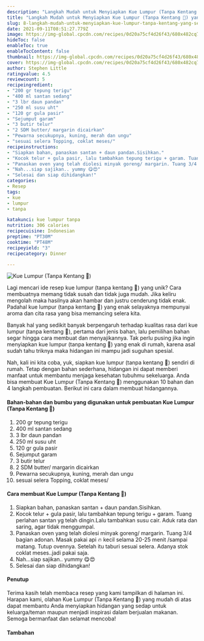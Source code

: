 ```yaml
---
description: "Langkah Mudah untuk Menyiapkan Kue Lumpur (Tanpa Kentang 🥔) yang Sempurna"
title: "Langkah Mudah untuk Menyiapkan Kue Lumpur (Tanpa Kentang 🥔) yang Sempurna"
slug: 8-langkah-mudah-untuk-menyiapkan-kue-lumpur-tanpa-kentang-yang-sempurna
date: 2021-09-11T08:51:27.779Z
image: https://img-global.cpcdn.com/recipes/0d20a75cf4d26f43/680x482cq70/kue-lumpur-tanpa-kentang-foto-resep-utama.jpg
hideToc: false
enableToc: true
enableTocContent: false
thumbnail: https://img-global.cpcdn.com/recipes/0d20a75cf4d26f43/680x482cq70/kue-lumpur-tanpa-kentang-foto-resep-utama.jpg
cover: https://img-global.cpcdn.com/recipes/0d20a75cf4d26f43/680x482cq70/kue-lumpur-tanpa-kentang-foto-resep-utama.jpg
author: Stephen Little
ratingvalue: 4.5
reviewcount: 5
recipeingredient:
- "200 gr tepung terigu"
- "400 ml santan sedang"
- "3 lbr daun pandan"
- "250 ml susu uht"
- "120 gr gula pasir"
- "Sejumput garam"
- "3 butir telur"
- "2 SDM butter/ margarin dicairkan"
- "Pewarna secukupnya, kuning, merah dan ungu"
- "sesuai selera Topping, coklat meses/"
recipeinstructions:
- "Siapkan bahan, panaskan santan + daun pandan.Sisihkan."
- "Kocok telur + gula pasir, lalu tambahkan tepung terigu + garam. Tuang perlahan santan yg telah dingin.Lalu tambahkan susu cair. Aduk rata dan saring, agar tidak menggumpal."
- "Panaskan oven yang telah diolesi minyak goreng/ margarin. Tuang 3/4 bagian adonan. Masak pakai api 🔥 kecil selama 20-25 menit /sampai matang. Tutup ovennya. Setelah itu taburi sesuai selera. Adanya stok coklat meses..jadi pakai saja."
- "Nah...siap sajikan.. yummy 😋😍"
- "Selesai dan siap dihidangkan!"
categories:
- Resep
tags:
- kue
- lumpur
- tanpa

katakunci: kue lumpur tanpa 
nutrition: 306 calories
recipecuisine: Indonesian
preptime: "PT30M"
cooktime: "PT48M"
recipeyield: "3"
recipecategory: Dinner

---
```



![Kue Lumpur (Tanpa Kentang 🥔)](https://img-global.cpcdn.com/recipes/0d20a75cf4d26f43/680x482cq70/kue-lumpur-tanpa-kentang-foto-resep-utama.jpg)

Lagi mencari ide resep kue lumpur (tanpa kentang 🥔) yang unik? Cara membuatnya memang tidak susah dan tidak juga mudah. Jika keliru mengolah maka hasilnya akan hambar dan justru cenderung tidak enak. Padahal kue lumpur (tanpa kentang 🥔) yang enak selayaknya mempunyai aroma dan cita rasa yang bisa memancing selera kita.


Banyak hal yang sedikit banyak berpengaruh terhadap kualitas rasa dari kue lumpur (tanpa kentang 🥔), pertama dari jenis bahan, lalu pemilihan bahan segar hingga cara membuat dan menyajikannya. Tak perlu pusing jika ingin menyiapkan kue lumpur (tanpa kentang 🥔) yang enak di rumah, karena asal sudah tahu triknya maka hidangan ini mampu jadi suguhan spesial.


Nah, kali ini kita coba, yuk, siapkan kue lumpur (tanpa kentang 🥔) sendiri di rumah. Tetap dengan bahan sederhana, hidangan ini dapat memberi manfaat untuk membantu menjaga kesehatan tubuhmu sekeluarga. Anda bisa membuat Kue Lumpur (Tanpa Kentang 🥔) menggunakan 10 bahan dan 4 langkah pembuatan. Berikut ini cara dalam membuat hidangannya.

<!--inarticleads1-->

#### Bahan-bahan dan bumbu yang digunakan untuk pembuatan Kue Lumpur (Tanpa Kentang 🥔)

1. 200 gr tepung terigu
1. 400 ml santan sedang
1. 3 lbr daun pandan
1. 250 ml susu uht
1. 120 gr gula pasir
1. Sejumput garam
1. 3 butir telur
1. 2 SDM butter/ margarin dicairkan
1. Pewarna secukupnya, kuning, merah dan ungu
1. sesuai selera Topping, coklat meses/

<!--inarticleads2-->

#### Cara membuat Kue Lumpur (Tanpa Kentang 🥔)

1. Siapkan bahan, panaskan santan + daun pandan.Sisihkan.
1. Kocok telur + gula pasir, lalu tambahkan tepung terigu + garam. Tuang perlahan santan yg telah dingin.Lalu tambahkan susu cair. Aduk rata dan saring, agar tidak menggumpal.
1. Panaskan oven yang telah diolesi minyak goreng/ margarin. Tuang 3/4 bagian adonan. Masak pakai api 🔥 kecil selama 20-25 menit /sampai matang. Tutup ovennya. Setelah itu taburi sesuai selera. Adanya stok coklat meses..jadi pakai saja.
1. Nah...siap sajikan.. yummy 😋😍
1. Selesai dan siap dihidangkan!

#### Penutup

Terima kasih telah membaca resep yang kami tampilkan di halaman ini. Harapan kami, olahan Kue Lumpur (Tanpa Kentang 🥔) yang mudah di atas dapat membantu Anda menyiapkan hidangan yang sedap untuk keluarga/teman maupun menjadi inspirasi dalam berjualan makanan. Semoga bermanfaat dan selamat mencoba!

#### Tambahan



